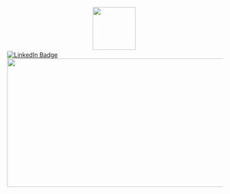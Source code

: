 <div id="header" align="center">
  <img src="https://media.giphy.com/media/v1.Y2lkPTc5MGI3NjExZms3aTV6cHF3bHE5dnp0ZXhndzJkaW10YmFwdTJ3bmJ4MWVoaGlmYyZlcD12MV9pbnRlcm5hbF9naWZfYnlfaWQmY3Q9Zw/3osxYc2axjCJNsCXyE/giphy.gif" width="100"/>
  <img src="https://img.shields.io/badge/Keras-FF0000?style=for-the-badge&logo=keras&logoColor=white" alt=""/>
</div>

<div id="badges">
  <a href="https://www.linkedin.com/in/davidagrazods/">
  <img src="https://img.shields.io/badge/LinkedIn-blue?style=for-the-badge&logo=linkedin&logoColor=white" alt="LinkedIn Badge"/>
</div>

<div id="badges">
  <img src="https://komarev.com/ghpvc/?username=davidagrazo&style=flat-square&color=blue" alt=""/>
</div>

<div align="center">
  <img src="https://media.giphy.com/media/v1.Y2lkPTc5MGI3NjExOHd5Mmo0ODI2Y3Rid3BvaWczdHpyanQ4bDJ4cjNqYmwzYmt4bDVubyZlcD12MV9pbnRlcm5hbF9naWZfYnlfaWQmY3Q9Zw/umYMU8G2ixG5mJBDo5/giphy.gif" width="600" height="300"/>
</div>
